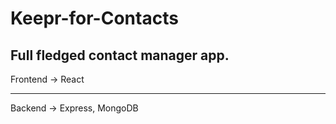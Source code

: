 # Keepr-for-Contacts
Full fledged contact manager app.
-------------------------------------
Frontend -> React
******************
Backend -> Express, MongoDB
